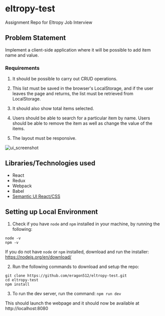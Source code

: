 # eltropy-test
Assignment Repo for Eltropy Job Interview

## Problem Statement

Implement a client-side application where it will be possible to add item name and value. 

### Requirements

1. It should be possible to carry out CRUD operations. 

2. This list must be saved in the browser's LocalStorage, and if the user leaves the page and returns, the list must be retrieved from LocalStorage.

3. It should also show total items selected. 

4. Users should be able to search for a particular item by name. Users should be able to remove the item as well as change the value of the items.

5. The layout must be responsive.

![ui_screenshot](https://user-images.githubusercontent.com/9765685/100378383-0203ba80-3039-11eb-93a5-6f671224654a.png)


## Libraries/Technologies used

+ React
+ Redux
+ Webpack
+ Babel
+ [Semantic UI React/CSS](https://react.semantic-ui.com/usage)


## Setting up Local Environment

1. Check if you have `node` and `npm` installed in your machine, by running the following:

```
node -v
npm -v
```

If you do not have `node` or `npm` installed, download and run the installer: https://nodejs.org/en/download/

2. Run the following commands to download and setup the repo:

```
git clone https://github.com/eragon512/eltropy-test.git
cd eltropy-test
npm install
```

3. To run the dev server, run the command: `npm run dev`

This should launch the webpage and it should now be available at http://localhost:8080